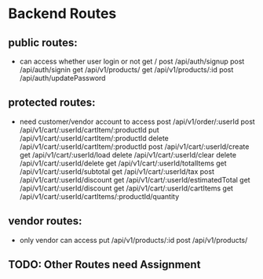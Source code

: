 # Backend Routes
## public routes:
- can access whether user login or not
get /
post /api/auth/signup
post /api/auth/signin
get /api/v1/products/
get /api/v1/products/:id
post /api/auth/updatePassword

## protected routes:
- need customer/vendor account to access
post /api/v1/order/:userId
post /api/v1/cart/:userId/cartItem/:productId
put /api/v1/cart/:userId/cartItem/:productId
delete /api/v1/cart/:userId/cartItem/:productId
post /api/v1/cart/:userId/create
get /api/v1/cart/:userId/load
delete /api/v1/cart/:userId/clear
delete /api/v1/cart/:userId/delete
get /api/v1/cart/:userId/totalItems
get /api/v1/cart/:userId/subtotal
get /api/v1/cart/:userId/tax
post /api/v1/cart/:userId/discount
get /api/v1/cart/:userId/estimatedTotal
get /api/v1/cart/:userId/discount
get /api/v1/cart/:userId/cartItems
get /api/v1/cart/:userId/cartItems/:productId/quantity

## vendor routes:
- only vendor can access
put /api/v1/products/:id
post /api/v1/products/


## TODO: Other Routes need Assignment
